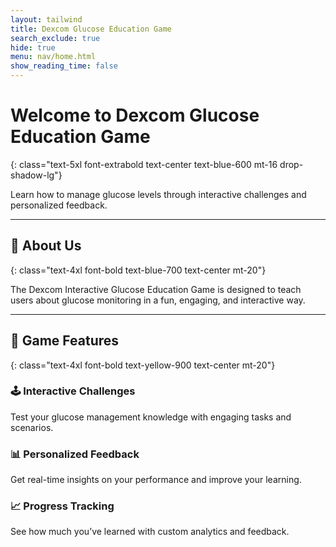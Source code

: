 ```yaml
---
layout: tailwind
title: Dexcom Glucose Education Game
search_exclude: true
hide: true
menu: nav/home.html
show_reading_time: false
---
```


# Welcome to Dexcom Glucose Education Game
{: class="text-5xl font-extrabold text-center text-blue-600 mt-16 drop-shadow-lg"}

<p class="text-xl text-center text-gray-700 max-w-3xl mx-auto mt-4 leading-relaxed">
   Learn how to manage glucose levels through interactive challenges and personalized feedback.
</p>

<div class="w-24 h-1 bg-blue-400 mx-auto mt-6 rounded-full"></div>

---

## 🚀 About Us
{: class="text-4xl font-bold text-blue-700 text-center mt-20"}

<div class="bg-gradient-to-r from-blue-50 to-blue-100 rounded-3xl shadow-xl p-10 mx-auto max-w-4xl mt-6">
    <p class="text-lg text-gray-800 text-center leading-relaxed">
        The Dexcom Interactive Glucose Education Game is designed to teach users about glucose monitoring 
        in a fun, engaging, and interactive way.
    </p>
</div>

<div class="w-24 h-1 bg-blue-400 mx-auto mt-10 rounded-full"></div>

---

## 🎯 Game Features
{: class="text-4xl font-bold text-yellow-900 text-center mt-20"}

<div class="grid grid-cols-1 sm:grid-cols-2 md:grid-cols-3 gap-8 px-8 mt-10">
    <div class="bg-white dark:bg-gray-800 rounded-3xl shadow-lg p-6 hover:scale-105 transform transition-all duration-300 border border-blue-300">
        <h3 class="text-2xl font-bold text-blue-900 dark:text-blue-300">🕹️ Interactive Challenges</h3>
        <p class="text-lg text-gray-700 dark:text-gray-300 mt-2">
            Test your glucose management knowledge with engaging tasks and scenarios.
        </p>
    </div>
    <div class="bg-white dark:bg-gray-800 rounded-3xl shadow-lg p-6 hover:scale-105 transform transition-all duration-300 border border-green-300">
        <h3 class="text-2xl font-bold text-blue-900 dark:text-blue-300">📊 Personalized Feedback</h3>
        <p class="text-lg text-gray-700 dark:text-gray-300 mt-2">
            Get real-time insights on your performance and improve your learning.
        </p>
    </div>
    <div class="bg-white dark:bg-gray-800 rounded-3xl shadow-lg p-6 hover:scale-105 transform transition-all duration-300 border border-yellow-300">
        <h3 class="text-2xl font-bold text-blue-900 dark:text-blue-300">📈 Progress Tracking</h3>
        <p class="text-lg text-gray-700 dark:text-gray-300 mt-2">
            See how much you’ve learned with custom analytics and feedback.
        </p>
    </div>
</div>

<div class="w-24 h-1 bg-yellow-400 mx-auto mt-10 rounded-full"></div>
